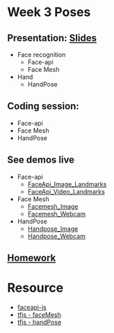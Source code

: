 # Week 3 Poses

## Presentation: [Slides](https://docs.google.com/presentation/d/1jSA93R4QJdz2ixko4wSyfrVsa523u042V4DQknTEssc/edit?usp=sharing)
- Face recognition
  - Face-api
  - Face Mesh
- Hand
  - HandPose

## Coding session:
- Face-api
- Face Mesh
- HandPose

## See demos live
- Face-api
  - [FaceApi_Image_Landmarks](https://yining1023.github.io/machine-learning-for-the-web/face-hand/FaceApi/FaceApi_Image_Landmarks)
  - [FaceApi_Video_Landmarks](https://yining1023.github.io/machine-learning-for-the-web/face-hand/FaceApi/FaceApi_Video_Landmarks)
- Face Mesh
  - [Facemesh_Image](https://yining1023.github.io/machine-learning-for-the-web/face-hand/Facemesh/Facemesh_Image)
  - [Facemesh_Webcam](https://yining1023.github.io/machine-learning-for-the-web/face-hand/Facemesh/Facemesh_Webcam)
- HandPose
  - [Handpose_Image](https://yining1023.github.io/machine-learning-for-the-web/face-hand/HandPose/Handpose_Image)
  - [Handpose_Webcam](https://yining1023.github.io/machine-learning-for-the-web/face-hand/HandPose/Handpose_Image)

## [Homework](https://github.com/yining1023/machine-learning-for-the-web/wiki/Week-4-2020-Fall)

# Resource
- [faceapi-js](https://github.com/justadudewhohacks/face-api.js/)
- [tfjs - faceMesh](https://github.com/tensorflow/tfjs-models/tree/master/facemesh)
- [tfjs - handPose](https://github.com/tensorflow/tfjs-models/tree/master/handpose)
